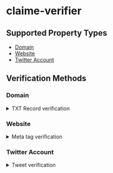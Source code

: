 # claime-verifier

## Supported Property Types

- [Domain](#Domain)
- [Website](#Website)
- [Twitter Account](#Twitter%20Account)

## Verification Methods

### Domain

<details><summary>TXT Record verification</summary>

##### Evidence format

```
example.com TXT "claime-ownership-claim=${your_address}"
```

##### Claim format

- `propertyType`: `Domain`
- `propertyId`: `${your_domain_name}`
- `evidence`: `${your_domain_name}` or blank
- `method`: `TXT` or blank

example:

```json
{
  "propertyType": "Domain",
  "propertyId": "example.com"
}
```

</details>

### Website

<details><summary>Meta tag verification</summary>

##### Evidence format

```
<meta name="claime-ownership-claim" content="${your_address}" />
```

##### Claim format

- `propertyType`: `Website`
- `propertyId`: `${your_website_url}`
- `evidence`: `${your_website_url}` or blank
- `method`: `MetaTag` or blank

example:

```json
{
  "propertyType": "Website",
  "propertyId": "example.com/page"
}
```

  </details>

### Twitter Account

<details><summary>Tweet verification</summary>

##### Evidence format

```
claime-ownership-claim="${your_address}"
```

##### Claim format

- `propertyType`: `Twitter Account`
- `propertyId`: `${your_twitter_id}`
- `evidence`: `${your_tweet_id}`
- `method`: `Tweet` or blank

example:

```json
{
  "propertyType": "Twitter Account",
  "propertyId": "example_id",
  "evidence": "0000000000000000000"
}
```

</details>
